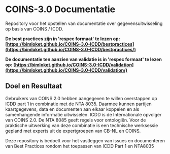 # COINS-3.0 Documentatie 

Repository voor het opstellen van documentatie over gegevensuitwisseling op basis van COINS / ICDD.

__De best practices zijn in 'respec formaat' te lezen op: [https://bimloket.github.io/COINS-3.0-ICDD/bestpractices](https://bimloket.github.io/COINS-3.0-ICDD/bestpractices/)__

__De documentatie ten aanzien van validatie is in 'respec formaat' te lezen op: [https://bimloket.github.io/COINS-3.0-ICDD/validation](https://bimloket.github.io/COINS-3.0-ICDD/validation/)__

## Doel en Resultaat

Gebruikers van COINS 2.0 hebben aangegeven te willen overstappen op ICDD part 1 in combinatie met de NTA 8035. Daarmee kunnen partijen kaartgegevens, data en documenten aan elkaar koppelen en als samenhangende informatie uitwisselen. ICDD is de Internationale opvolger van COINS 2.0. De NTA 8085 geeft regels voor ontologiën. Voor de praktische uitwerking van deze combinatie is een technische werksessie gepland met experts uit de expertgroepen van CB-NL en COINS.

Deze repository is bedoelt voor het vastleggen van issues en documenteren van Best Practices rondom het toepassen van ICDD Part 1 en NTA8035
